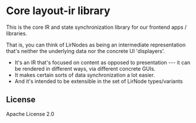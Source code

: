 # Core layout-ir library

This is the core IR and state synchronization library for our frontend apps / libraries.

That is, you can think of LirNodes as being an intermediate representation that's neither the underlying data nor the concrete UI 'displayers'.

- It's an IR that's focused on content as opposed to presentation --- it can be rendered in different ways, via different concrete GUIs.
- It makes certain sorts of data synchronization a lot easier.
- And it's intended to be extensible in the set of LirNode types/variants

## License

Apache License 2.0
